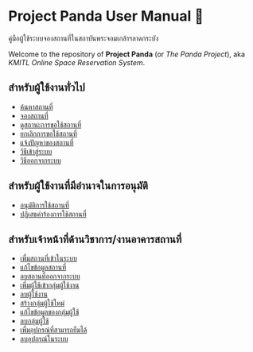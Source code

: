 # Project Panda User Manual 🐼
คู่มือผู้ใช้ระบบจองสถานที่ในสถาบันพระจอมเกล้าฯลาดกระบัง

Welcome to the repository of **Project Panda** (or _The Panda Project_), aka _KMITL Online Space Reservation System_.

## สำหรับผู้ใช้งานทั่วไป
* [ค้นหาสถานที่](client/find-space.md)
* [จองสถานที่](client/reserve-a-space.md)
* [ดูสถานะการขอใช้สถานที่](client/check-reqest.md)
* [ยกเลิกการขอใช้สถานที่](client/cancel-a-request.md)
* [แจ้งปัญหาของสถานที่](client/report-a-problem.md)
* [วิธีเข้าสู่ระบบ](client/login.md)
* [วิธีออกจากระบบ](client/logout.md)

## สำหรับผู้ใช้งานที่มีอำนาจในการอนุมัติ
* [อนุมัติการใช้สถานที่](approver/approve-request.md)
* [ปฎิเสธคำร้องการใช้สถานที่](approver/decline-request.md)

## สำหรับเจ้าหน้าที่ด้านวิชาการ/งานอาคารสถานที่
* [เพื่มสถานที่เข้าในระบบ](admin/add-space.md)
* [แก้ไขข้อมูลสถานที่](admin/edit-space.md)
* [ลบสถานที่ออกจากระบบ](admin/delete-space.md)
* [เพี่มผู้ใช้เข้ากลุ่มผู้ใช้งาน](admin/add-role.md)
* [ลบผู้ใช้งาน](admin/remove-role.md)
* [สร้างกลุ่มผู้ใช้ใหม่](admin/create-group.md)
* [แก้ไขข้อมูลของกลุ่มผู้ใช้](admin/edit-group.md)
* [ลบกลุ่มผู้ใช้](admin/delete-group.md)
* [เพื่มอุปกรณ์ที่สามารถยืมได้](admin/add-material.md)
* [ลบอุปกรณ์ในระบบ](admin/delete-material.md)
